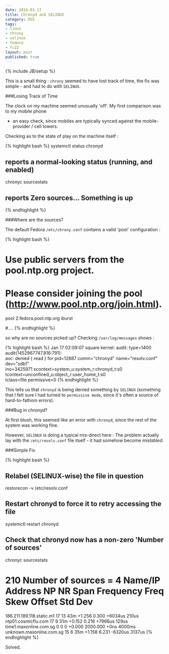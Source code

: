 ```yaml
---
date: 2016-01-17
title: Chronyd and SELINUX
category: OSS
tags:
- linux
- chrony
- selinux
- fedora
- fc22
layout: post
published: true
---
```

{% include JB/setup %}

This is a small thing : ```chrony``` seemed to have lost track of time,
the fix was simple - and had to do with ```SELINUX```.

###Losing Track of Time

The clock on my machine seemed unusually 'off'.  My first comparison was to my mobile phone
- an easy check, since mobiles are typically synced against the mobile-provider / cell towers.

Checking as to the state of play on the machine itself : 

{% highlight bash %}
systemctl status chronyd
## reports a normal-looking status (running, and enabled)
chronyc sourcestats
## reports Zero sources...  Something is up
{% endhighlight %}

###Where are the sources?

The default Fedora ```/etc/chrony.conf``` contains a valid 'pool' configuration :

{% highlight bash %}
# Use public servers from the pool.ntp.org project.
# Please consider joining the pool (http://www.pool.ntp.org/join.html).
pool 2.fedora.pool.ntp.org iburst

#....
{% endhighlight %}

so why are no sources picked up?  Checking ```/var/log/messages``` shows  :

{% highlight bash %}
Jan 17 02:09:07 square kernel: audit: type=1400 audit(1452967747.816:791): \
  avc:  denied  { read } for  pid=12887 comm="chronyd" name="resolv.conf" dev="sdb1" \
  ino=3425971 scontext=system_u:system_r:chronyd_t:s0 \
  tcontext=unconfined_u:object_r:user_home_t:s0 \
  tclass=file permissive=0
{% endhighlight %}

This tells us that ```chronyd``` is being denied something by ```SELINUX``` (something
that I felt sure I had turned to ```permissive mode```, since it's often a source of 
hard-to-fathom errors).

###Bug in chronyd?

At first blush, this seemed like an error with ```chronyd```, since the rest of the 
system was working fine.

However, ```SELINUX``` is doing a typical mis-direct here : The problem actually
lay with the ```/etc/resolv.conf``` file itself - it had somehow become *mislabled*.

###Simple Fix

{% highlight bash %}
## Relabel (SELINUX-wise) the file in question
restorecon -v /etc/resolv.conf

## Restart chronyd to force it to retry accessing the file
systemctl restart chronyd

## Check that chronyd now has a non-zero 'Number of sources'
chronyc sourcestats

210 Number of sources = 4
Name/IP Address            NP  NR  Span  Frequency  Freq Skew  Offset  Std Dev
==============================================================================
186.211.189.118.static.m1  17  13   43m     +1.256      0.300  +6034us   210us
ntp01.cosmicflu.com        17   9   31m     +0.152      0.216  +7966us   129us
time1.maxonline.com.sg      0   0     0     +0.000   2000.000     +0ns  4000ms
unknown.maxonline.com.sg   15   6   35m     +1.158      6.231  -6320us  3137us
{% endhighlight %}

Solved.

